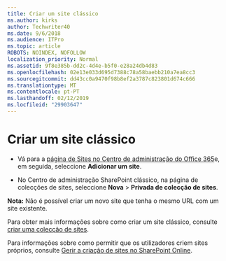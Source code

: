 ```yaml
---
title: Criar um site clássico
ms.author: kirks
author: Techwriter40
ms.date: 9/6/2018
ms.audience: ITPro
ms.topic: article
ROBOTS: NOINDEX, NOFOLLOW
localization_priority: Normal
ms.assetid: 9f8e385b-dd2c-4d4e-b5f0-e28a24db4d83
ms.openlocfilehash: 02e13e033d695d7388c78a58baebb210a7ea8cc3
ms.sourcegitcommit: dd43cc0a9470f98b8ef2a3787c823801d674c666
ms.translationtype: MT
ms.contentlocale: pt-PT
ms.lasthandoff: 02/12/2019
ms.locfileid: "29903647"
---
```

# <a name="create-a-classic-site"></a>Criar um site clássico

- Vá para a [página de Sites no Centro de administração do Office 365](https://portal.office.com/adminportal/home#/SitesList)e, em seguida, seleccione **Adicionar um site**. 
    
- No Centro de administração SharePoint clássico, na página de colecções de sites, seleccione **Nova** \> **Privada de colecção de sites**. 
    
 **Nota:** Não é possível criar um novo site que tenha o mesmo URL com um site existente. 
  
Para obter mais informações sobre como criar um site clássico, consulte [criar uma colecção de sites](https://go.microsoft.com/fwlink/?linkid=866295).
  
Para informações sobre como permitir que os utilizadores criem sites próprios, consulte [Gerir a criação de sites no SharePoint Online](https://go.microsoft.com/fwlink/?linkid=866296).
  

